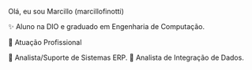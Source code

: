 Olá, eu sou Marcillo (marcillofinotti)

✨ Aluno na DIO e graduado em Engenharia de Computação.

🏢 Atuação Profissional

🚀 Analista/Suporte de Sistemas ERP.
🚀 Analista de Integração de Dados.
